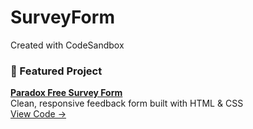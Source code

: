 # SurveyForm
Created with CodeSandbox
### 📌 Featured Project
**[Paradox Free Survey Form](https://yourusername.github.io/survey-form)**  
Clean, responsive feedback form built with HTML & CSS  
[View Code →](https://github.com/yourusername/survey-form)
